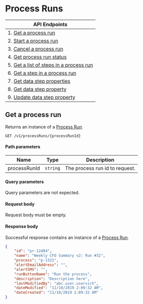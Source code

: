 # Process Runs

| API Endpoints                           |
| --------------------------------------- |
| 1. [Get a process run](#get-a-process-run) |
| 2. [Start a process run](#start-a-process-run) |
| 3. [Cancel a process run](#Cancel-a-process-run) |
| 4. [Get process run status](#get-process-run-status) |
| 5. [Get a list of steps in a process run](#get-a-list-of-steps-in-a-process-run) |
| 6. [Get a step in a process run](#get-a-step-in-a-process-run) |
| 7. [Get data step properties](#get-data-step-properties) |
| 8. [Get data step property](#get-data-step-property) |
| 9. [Update data step property](#update-data-step-property) |

## Get a process run

Returns an instance of a [Process Run](./process_runs_schemas.md).

```apacheconfig
GET /v1/processRuns/{processRunId}
```

#### Path parameters

| Name | Type | Description |
| ------------- |------------- | -------------|
| processRunId | `string` | The process run id to request. |


#### Query parameters
Query parameters are not expected.

#### Request body
Request body must be empty.

#### Response body
Successful response contains an instance of a [Process Run](./process_runs_schemas.md).

```json
{
    "id": "pr-12484",
    "name": "Weekly CFO Summary v2: Run #32",
    "process": "p-1321",
    "alertEmailAddress": "",
    "alertSMS": "",
    "runButtonName": "Run the process",
    "description": "Description here",
    "lastModifiedBy": "abc.user.uservich",
    "dateModified": "11/10/2019 2:09:32 AM",
    "dateCreated": "11/10/2019 2:09:32 AM"
}
```
